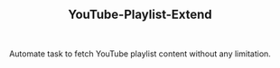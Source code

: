 <h2 align="center"> YouTube-Playlist-Extend </h2>
<br>
<p align="center"> Automate task to fetch YouTube playlist content without any limitation.</p>
